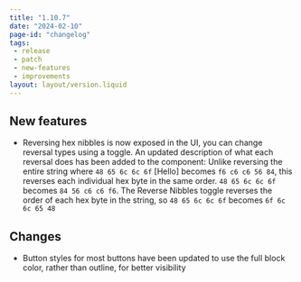 ```yaml
---
title: "1.10.7"
date: "2024-02-10"
page-id: "changelog"
tags: 
 - release
 - patch
 - new-features
 - improvements
layout: layout/version.liquid
---
```

## New features
-  Reversing hex nibbles is now exposed in the UI, you can change reversal types using a toggle. 
An updated description of what each reversal does has been added to the component: Unlike reversing the entire string where `48 65 6c 6c 6f` [Hello] becomes `f6 c6 c6 56 84`, this reverses each individual hex byte in the same order. `48 65 6c 6c 6f` becomes `84 56 c6 c6 f6`. The Reverse Nibbles toggle reverses the order of each hex byte in the string, so `48 65 6c 6c 6f` becomes `6f 6c 6c 65 48`

## Changes
- Button styles for most buttons have been updated to use the full block color, rather than outline, for better visibility